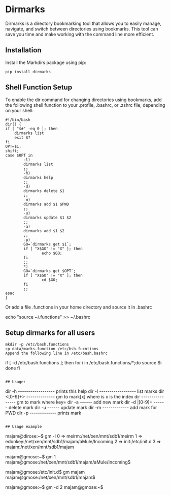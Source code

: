 # Dirmarks
Dirmarks is a directory bookmarking tool that allows you to easily manage, navigate, and switch between directories using bookmarks. This tool can save you time and make working with the command line more efficient.


## Installation
Install the Markdirs package using pip:

```
pip install dirmarks
```

## Shell Function Setup
To enable the dir command for changing directories using bookmarks, add the following shell function to your .profile, .bashrc, or .zshrc file, depending on your shell:

```
#!/bin/bash
dir() {
if [ "$#" -eq 0 ]; then
    dirmarks list
    exit $?
fi
OPT=$1;
shift;
case $OPT in
        -l)
        dirmarks list
        ;;
        -h)
        dirmarks help
        ;;
        -d)
        dirmarks delete $1
        ;;
        -m)
        dirmarks add $1 $PWD
        ;;
        -u)
        dirmarks update $1 $2
        ;;
        -a)
        dirmarks add $1 $2
        ;;
        -p)
        GO=`dirmarks get $1`;
        if [ "X$GO" != "X" ]; then
                echo $GO;
        fi
        ;;
        *)
        GO=`dirmarks get $OPT`;
        if [ "X$GO" != "X" ]; then
                cd $GO;
        fi
        ;;
esac
}
```

Or add a file .functions in your home directory and source it in .bashrc


echo "source ~/.functions" >> ~/.bashrc

## Setup dirmarks for all users 
```
mkdir -p /etc/bash.functions 
cp data/marks.function /etc/bsh.fucntions
Append the following line in /etc/bash.bashrc
```
if [ -d /etc/bash.functions ]; then
        for i in /etc/bash.functions/*;do 
                source $i
        done
fi
```

## Usage:
```
dir -h   ------------------ prints this help
dir -l	------------------ list marks
dir <[0-9]+> -------------- gm to mark[x] where is x is the index
dir <name> ---------------- gm to mark where key=<shortname>
dir -a <name> <path> ------ add new mark
dir -d <name>|[0-9]+ ------ delete mark
dir -u <name> <path> ------ update mark
dir -m <name> ------------- add mark for PWD
dir -p <name> ------------- prints mark
```

## Usage example
```
majam@dirose:~$ gm -l
0 => meirm:/net/xen/mnt/sdb1/meirm
1 => edonkey:/net/xen/mnt/sdb1/majam/aMule/Incoming
2 => init:/etc/init.d
3 => majam:/net/xen/mnt/sdb1/majam

majam@gmose:~$ gm 1
majam@gmose:/net/xen/mnt/sdb1/majam/aMule/Incoming$ 

majam@gmose:/etc/init.d$ gm majam
majam@gmose:/net/xen/mnt/sdb1/majam$ 

majam@gmose:~$ gm -d 2
majam@gmose:~$
```

